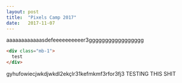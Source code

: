 ```yaml
---
layout: post
title:  "Pixels Camp 2017"
date:   2017-11-07
---
```


aaaaaaaaaaaasdefeeeeeeeeeer3ggggggggggggggggg
```html
<div class="mb-1">
  test
</div>
```

gyhufowiecjwkdjwkdl2ekçlr31kefmkmf3rfor3fj3 TESTING THIS SHIT
